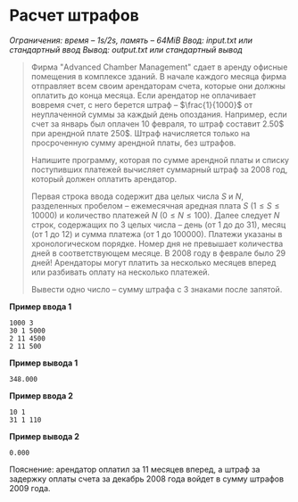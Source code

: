 # Расчет штрафов

*Ограничения: время – 1s/2s, память – 64MiB Ввод: input.txt или стандартный ввод Вывод: output.txt или стандартный вывод*

> Фирма "Advanced Chamber Management" сдает в аренду офисные помещения в комплексе зданий. В начале каждого месяца фирма отправляет всем своим арендаторам счета, которые они должны оплатить до конца месяца. Если арендатор не оплачивает вовремя счет, с него берется штраф – $\frac{1}{1000}$ от неуплаченной суммы за каждый день опоздания. Например, если счет за январь был оплачен 10 февраля, то штраф составит 2.50$ при арендной плате 250$. Штраф начисляется только на просроченную сумму арендной платы, без штрафов.
>
> Напишите программу, которая по сумме арендной платы и списку поступивших платежей вычисляет суммарный штраф за 2008 год, который должен оплатить арендатор.
>
> Первая строка ввода содержит два целых числа $S$ и $N$, разделенных пробелом – ежемесячная аредная плата $S$ $(1 ≤ S ≤ 10000)$ и количество платежей $N$ $(0 ≤ N ≤ 100)$. Далее следует $N$ строк, содержащих по 3 целых числа – день (от 1 до до 31), месяц (от 1 до 12) и сумма платежа (от 1 до 100000). Платежи указаны в хронологическом порядке. Номер дня не превышает количества дней в соответствующем месяце. В 2008 году в феврале было 29 дней! Арендаторы могут платить за несколько месяцев вперед или разбивать оплату на несколько платежей.
>
> Вывести одно число – сумму штрафа с 3 знаками после запятой.

**Пример ввода 1**
```
1000 3
30 1 5000
2 11 4500
2 11 500
```
**Пример вывода 1**
```
348.000
```
**Пример ввода 2**
```
10 1
31 1 110
```
**Пример вывода 2**
```
0.000
```

Пояснение: арендатор оплатил за 11 месяцев вперед, а штраф за задержку оплаты счета за декабрь 2008 года войдет в сумму штрафов 2009 года.
